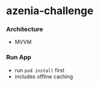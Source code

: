 # azenia-challenge
### Architecture
- MVVM

### Run App
- run ```pod install``` first
- includes offline caching
